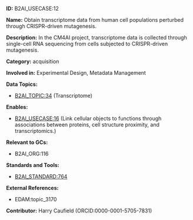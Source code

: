 **ID:** B2AI_USECASE:12

**Name:** Obtain transcriptome data from human cell populations perturbed through CRISPR-driven mutagenesis.

**Description:** In the CM4AI project, transcriptome data is collected through single-cell RNA sequencing from cells subjected to CRISPR-driven mutagenesis.

**Category:** acquisition

**Involved in:** Experimental Design, Metadata Management

**Data Topics:**

- [B2AI_TOPIC:34](../topics/Transcriptome.markdown) (Transcriptome)

**Enables:**

- [B2AI_USECASE:16](../usecases/link-cellular-objects-to-functions-through-associations-between-proteins-cell-structure-proximity-and-transcriptomics.markdown) (Link cellular objects to functions through associations between proteins, cell structure proximity, and transcriptomics.)

**Relevant to GCs:**

- B2AI_ORG:116

**Standards and Tools:**

- [B2AI_STANDARD:764](https://b2ai.standards.synapse.org/Explore/Standard/DetailsPage?id=B2AI_STANDARD:764)

**External References:**

- EDAM:topic_3170

**Contributor:** Harry Caufield
 (ORCID:0000-0001-5705-7831)

